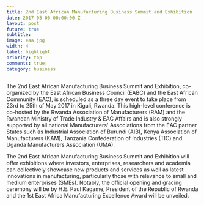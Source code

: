 ```yaml
---
title: 2nd East African Manufacturing Business Summit and Exhibition
date: 2017-05-06 00:00:00 Z
layout: post
future: true
subtitle: 
image: eaa.jpg
width: 4
label: highlight
priority: top
comments: true;
category: business
---
```


The 2nd East African Manufacturing Business Summit and Exhibition, co-organized by the East African Business Council (EABC) and the East African Community (EAC), is scheduled as a three day event to take place from 23rd to 25th of May 2017 in Kigali, Rwanda. This high-level conference is co-hosted by the Rwanda Association of Manufacturers (RAM) and the Rwandan Ministry of Trade Industry & EAC Affairs and is also strongly supported by all national Manufacturers' Associations from the EAC partner States such as Industrial Association of Burundi (AIB), Kenya Association of Manufacturers (KAM), Tanzania Confederation of Industries (TIC) and Uganda Manufacturers Association (UMA).

The 2nd East African Manufacturing Business Summit and Exhibition will offer exhibitions where investors, enterprises, researchers and academia can collectively showcase new products and services as well as latest innovations in manufacturing, particularly those with relevance to small and medium enterprises (SMEs). Notably, the official opening and gracing ceremony will be by H.E. Paul Kagame, President of the Republic of Rwanda and the 1st East Africa Manufacturing Excellence Award will be unveiled.
